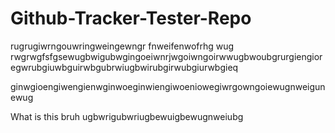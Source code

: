 # Github-Tracker-Tester-Repo
rugrugiwrngouwringweingewngr
fnweifenwofrhg wug
rwgrwgfsfgsewugbwigubwgingoeiwnrjwgoiwngoirwwugbwoubgrurgiengioregwrubgiuwbguirwbgubrwiugbwirubgirwubgiurwbgieq

ginwgioengiwengienwginwoeginwiengiwoeniowegiwrgowngoiewugnweigunewug

What is this bruh ugbwrigubwriugbewuigbewugnweiubg